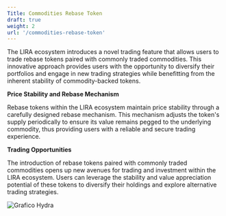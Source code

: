 ```yaml
---
Title: Commodities Rebase Token
draft: true
weight: 2
url: '/commodities-rebase-token'
---
```


The LIRA ecosystem introduces
a novel trading feature that allows users to trade rebase tokens
paired with commonly traded commodities. This innovative approach
provides users with the opportunity to diversify their portfolios and
engage in new trading strategies while benefitting from the inherent
stability of commodity-backed tokens.

 **Price Stability and Rebase Mechanism**

 Rebase tokens within the
LIRA ecosystem maintain price stability through a carefully designed
rebase mechanism. This mechanism adjusts the token's supply
periodically to ensure its value remains pegged to the underlying
commodity, thus providing users with a reliable and secure trading
experience.

**Trading Opportunities**

The introduction of rebase tokens paired
with commonly traded commodities opens up new avenues for trading and
investment within the LIRA ecosystem. Users can leverage the stability
and value appreciation potential of these tokens to diversify their
holdings and explore alternative trading strategies.



![Grafico Hydra](/images/Hydranew.png)

